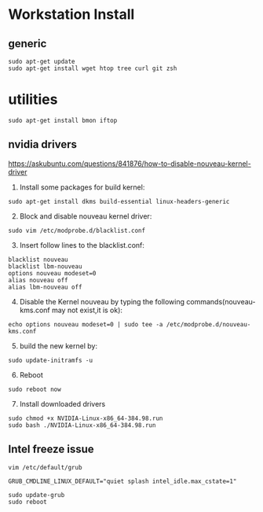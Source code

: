 # Workstation Install

## generic

```
sudo apt-get update
sudo apt-get install wget htop tree curl git zsh
```

# utilities

```
sudo apt-get install bmon iftop
```

## nvidia drivers

https://askubuntu.com/questions/841876/how-to-disable-nouveau-kernel-driver

1. Install some packages for build kernel:

```
sudo apt-get install dkms build-essential linux-headers-generic
```

2. Block and disable nouveau kernel driver:

```
sudo vim /etc/modprobe.d/blacklist.conf
```

3. Insert follow lines to the blacklist.conf:

```
blacklist nouveau
blacklist lbm-nouveau
options nouveau modeset=0
alias nouveau off
alias lbm-nouveau off
```

4. Disable the Kernel nouveau by typing the following commands(nouveau-kms.conf may not exist,it is ok):

```
echo options nouveau modeset=0 | sudo tee -a /etc/modprobe.d/nouveau-kms.conf
```

5. build the new kernel by:

```
sudo update-initramfs -u
```

6. Reboot

```
sudo reboot now
```

7. Install downloaded drivers

```
sudo chmod +x NVIDIA-Linux-x86_64-384.98.run
sudo bash ./NVIDIA-Linux-x86_64-384.98.run
```

## Intel freeze issue

```
vim /etc/default/grub

GRUB_CMDLINE_LINUX_DEFAULT="quiet splash intel_idle.max_cstate=1"

sudo update-grub
sudo reboot
```

